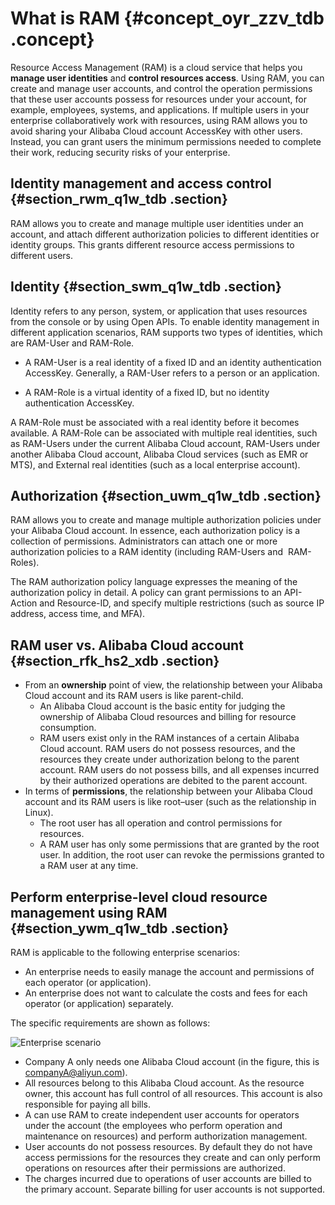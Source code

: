# What is RAM {#concept_oyr_zzv_tdb .concept}

Resource Access Management \(RAM\) is a cloud service that helps you **manage user identities** and **control resources access**. Using RAM, you can create and manage user accounts, and control the operation permissions that these user accounts possess for resources under your account, for example, employees, systems, and applications. If multiple users in your enterprise collaboratively work with resources, using RAM allows you to avoid sharing your Alibaba Cloud account AccessKey with other users. Instead, you can grant users the minimum permissions needed to complete their work, reducing security risks of your enterprise.

## Identity management and access control {#section_rwm_q1w_tdb .section}

RAM allows you to create and manage multiple user identities under an account, and attach different authorization policies to different identities or identity groups. This grants different resource access permissions to different users.

## Identity {#section_swm_q1w_tdb .section}

Identity refers to any person, system, or application that uses resources from the console or by using Open APIs. To enable identity management in different application scenarios, RAM supports two types of identities, which are RAM-User and RAM-Role.

-   A RAM-User is a real identity of a fixed ID and an identity authentication AccessKey. Generally, a RAM-User refers to a person or an application.

-   A RAM-Role is a virtual identity of a fixed ID, but no identity authentication AccessKey.


A RAM-Role must be associated with a real identity before it becomes available. A RAM-Role can be associated with multiple real identities, such as RAM-Users under the current Alibaba Cloud account, RAM-Users under another Alibaba Cloud account, Alibaba Cloud services \(such as EMR or MTS\), and External real identities \(such as a local enterprise account\).

## Authorization {#section_uwm_q1w_tdb .section}

RAM allows you to create and manage multiple authorization policies under your Alibaba Cloud account. In essence, each authorization policy is a collection of permissions. Administrators can attach one or more authorization policies to a RAM identity \(including RAM-Users and  RAM-Roles\).

The RAM authorization policy language expresses the meaning of the authorization policy in detail. A policy can grant permissions to an API-Action and Resource-ID, and specify multiple restrictions \(such as source IP address, access time, and MFA\).

## RAM user vs. Alibaba Cloud account {#section_rfk_hs2_xdb .section}

-   From an **ownership** point of view, the relationship between your Alibaba Cloud account and its RAM users is like parent-child.
    -   An Alibaba Cloud account is the basic entity for judging the ownership of Alibaba Cloud resources and billing for resource consumption.
    -   RAM users exist only in the RAM instances of a certain Alibaba Cloud account. RAM users do not possess resources, and the resources they create under authorization belong to the parent account. RAM users do not possess bills, and all expenses incurred by their authorized operations are debited to the parent account.
-   In terms of **permissions**, the relationship between your Alibaba Cloud account and its RAM users is like root–user \(such as the relationship in Linux\).
    -   The root user has all operation and control permissions for resources.
    -   A RAM user has only some permissions that are granted by the root user. In addition, the root user can revoke the permissions granted to a RAM user at any time.

## Perform enterprise-level cloud resource management using RAM {#section_ywm_q1w_tdb .section}

RAM is applicable to the following enterprise scenarios:

-   An enterprise needs to easily manage the account and permissions of each operator \(or application\).
-   An enterprise does not want to calculate the costs and fees for each operator \(or application\) separately.

The specific requirements are shown as follows:

![](images/3479_en-US.png "Enterprise scenario")

-   Company A only needs one Alibaba Cloud account \(in the figure, this is companyA@aliyun.com\).
-   All resources belong to this Alibaba Cloud account. As the resource owner, this account has full control of all resources. This account is also responsible for paying all bills.
-   A can use RAM to create independent user accounts for operators under the account \(the employees who perform operation and maintenance on resources\) and perform authorization management.
-   User accounts do not possess resources. By default they do not have access permissions for the resources they create and can only perform operations on resources after their permissions are authorized. 
-   The charges incurred due to operations of user accounts are billed to the primary account. Separate billing for user accounts is not supported.

